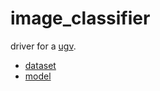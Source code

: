 # image_classifier

driver for a [ugv](https://github.com/kamangir/bluer-ugv/blob/main/bluer_ugv/docs/bluer-swallow.md).

- [dataset](./dataset)
- [model](./model)